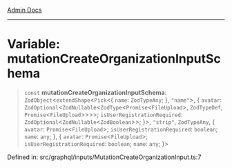 [Admin Docs](/)

***

# Variable: mutationCreateOrganizationInputSchema

> `const` **mutationCreateOrganizationInputSchema**: `ZodObject`\<`extendShape`\<`Pick`\<\{ `name`: `ZodTypeAny`; \}, `"name"`\>, \{ `avatar`: `ZodOptional`\<`ZodNullable`\<`ZodType`\<`Promise`\<`FileUpload`\>, `ZodTypeDef`, `Promise`\<`FileUpload`\>\>\>\>; `isUserRegistrationRequired`: `ZodOptional`\<`ZodNullable`\<`ZodBoolean`\>\>; \}\>, `"strip"`, `ZodTypeAny`, \{ `avatar`: `Promise`\<`FileUpload`\>; `isUserRegistrationRequired`: `boolean`; `name`: `any`; \}, \{ `avatar`: `Promise`\<`FileUpload`\>; `isUserRegistrationRequired`: `boolean`; `name`: `any`; \}\>

Defined in: src/graphql/inputs/MutationCreateOrganizationInput.ts:7
